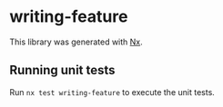 # writing-feature

This library was generated with [Nx](https://nx.dev).

## Running unit tests

Run `nx test writing-feature` to execute the unit tests.
